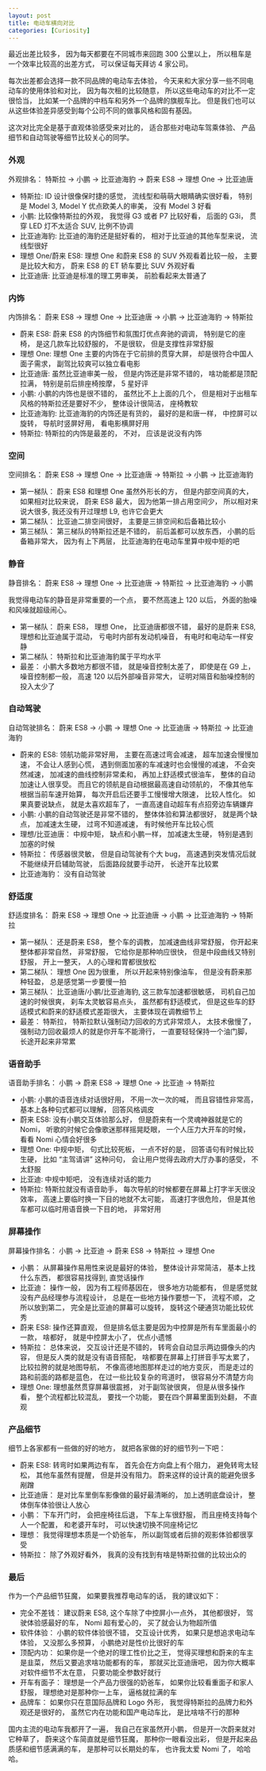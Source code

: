 ```yaml
---
layout: post
title: 电动车横向对比
categories: [Curiosity]
---
```


最近出差比较多， 因为每天都要在不同城市来回跑 300 公里以上， 所以租车是一个效率比较高的出差方式， 可以保证每天拜访 4 家公司。

每次出差都会选择一款不同品牌的电动车去体验， 今天来和大家分享一些不同电动车的使用体验和对比， 因为每次租的比较随意， 所以这些电动车的对比不一定很恰当， 比如某一个品牌的中档车和另外一个品牌的旗舰车比。 但是我们也可以从这些体验差异感受到每个公司不同的做事风格和固有基因。

这次对比完全是基于直观体验感受来对比的， 适合那些对电动车驾乘体验、 产品细节和自动驾驶等细节比较关心的同学。

### 外观
外观排名： 特斯拉 -> 小鹏 -> 比亚迪海豹 -> 蔚来 ES8 -> 理想 One -> 比亚迪唐

* 特斯拉: ID 设计很像保时捷的感觉， 流线型和萌萌大眼睛确实很好看， 特别是 Model 3, Model Y 优点欧美人的审美， 没有 Model 3 好看
* 小鹏: 比较像特斯拉的外观， 我觉得 G3 或者 P7 比较好看， 后面的 G3i， 贯穿 LED 灯不太适合 SUV, 比例不协调 
* 比亚迪海豹: 比亚迪的海豹还是挺好看的， 相对于比亚迪的其他车型来说， 流线型很好
* 理想 One/蔚来 ES8: 理想 One 和蔚来 ES8 的 SUV 外观看着比较一般， 主要是比较大和方， 蔚来 ES8 的 ET 轿车要比 SUV 外观好看
* 比亚迪唐: 比亚迪是标准的理工男审美， 前脸看起来太普通了

### 内饰
内饰排名： 蔚来 ES8 -> 理想 One -> 比亚迪唐 -> 小鹏 -> 比亚迪海豹 -> 特斯拉

* 蔚来 ES8: 蔚来 ES8 的内饰细节和氛围灯优点奔驰的调调， 特别是它的座椅， 是这几款车比较舒服的， 不是很软， 但是支撑性非常舒服
* 理想 One: 理想 One 主要的内饰在于它前排的贯穿大屏， 却是很符合中国人面子需求， 副驾比较爽可以独立看电影
* 比亚迪唐: 虽然比亚迪审美一般， 但是内饰还是非常不错的， 啥功能都是顶配拉满， 特别是前后排座椅按摩， 5 星好评
* 小鹏: 小鹏的内饰也是很不错的， 虽然比不上上面的几个， 但是相对于出租车风格的特斯拉还是要好不少， 整体设计很简洁， 座椅教软
* 比亚迪海豹: 比亚迪海豹的内饰还是有货的， 最好的是和唐一样， 中控屏可以旋转， 导航时竖屏好用， 看电影横屏好用
* 特斯拉: 特斯拉的内饰是最差的， 不对， 应该是说没有内饰

### 空间
空间排名： 蔚来 ES8 -> 理想 One -> 比亚迪唐 -> 特斯拉 -> 小鹏 -> 比亚迪海豹

* 第一梯队： 蔚来 ES8 和理想 One 虽然外形长的方， 但是内部空间真的大， 如果相对比较来说， 蔚来 ES8 最大， 因为他第一排占用空间少， 所以相对来说大很多, 我还没有开过理想 L9, 也许它会更大
* 第二梯队： 比亚迪二排空间很好， 主要是三排空间和后备箱比较小
* 第三梯队： 第三梯队的特斯拉还是不错的， 前后盖都可以放东西， 小鹏的后备箱非常大， 因为有上下两层， 比亚迪海豹在电动车里算中规中矩的吧

### 静音
静音排名： 蔚来 ES8 -> 理想 One -> 比亚迪唐 -> 特斯拉 -> 比亚迪海豹 -> 小鹏

我觉得电动车的静音是非常重要的一个点， 要不然高速上 120 以后， 外面的胎噪和风噪就超级闹心。

* 第一梯队： 蔚来 ES8，  理想 One，  比亚迪唐都很不错， 最好的是蔚来 ES8, 理想和比亚迪属于混动， 亏电时内部有发动机噪音， 有电时和电动车一样安静
* 第二梯队： 特斯拉和比亚迪海豹属于平均水平
* 最差： 小鹏大多数地方都很不错， 就是噪音控制太差了， 即使是在 G9 上， 噪音控制都一般， 高速 120 以后外部噪音非常大， 证明对隔音和胎噪控制的投入太少了

### 自动驾驶
自动驾驶排名： 蔚来 ES8 -> 小鹏 -> 理想 One -> 比亚迪唐 -> 特斯拉 -> 比亚迪海豹

* 蔚来的 ES8: 领航功能非常好用， 主要在高速过弯会减速， 超车加速会慢慢加速， 不会让人感到心慌， 遇到侧面加塞的车减速时也会慢慢的减速， 不会突然减速， 加减速的曲线控制非常柔和， 再加上舒适模式很油车， 整体的自动加速让人很享受。 而且它的领航是自动根据最高速自动领航的， 不像其他车根据当前车速开始算， 每次开启后还要手工慢慢增大限速， 比较人性化。 如果真要说缺点， 就是太喜欢超车了， 一直高速自动超车有点招旁边车辆嫌弃
* 小鹏: 小鹏的自动驾驶还是非常不错的， 整体体验和算法都很好， 就是两个缺点， 加减速太生硬， 过弯不知道减速， 有时候他开车比较心慌
* 理想/比亚迪唐： 中规中矩， 缺点和小鹏一样， 加减速太生硬， 特别是遇到加塞的时候
* 特斯拉： 传感器很灵敏， 但是自动驾驶有个大 bug， 高速遇到突发情况后就不能继续开启辅助驾驶， 后面路段就要手动开， 长途开车比较累
* 比亚迪海豹： 没有自动驾驶

### 舒适度
舒适度排名： 蔚来 ES8 -> 理想 One -> 比亚迪唐 -> 小鹏 -> 比亚迪海豹 -> 特斯拉

* 第一梯队： 还是蔚来 ES8， 整个车的调教， 加减速曲线非常舒服， 你开起来整体都非常自然， 非常舒服， 它给你是那种响应很快， 但是中段曲线又特别舒服， 开上一整天， 人的心理和胃都很放松
* 第二梯队： 理想 One 因为很重， 所以开起来特别像油车， 但是没有蔚来那种轻盈， 总是感觉第一步要慢一拍
* 第三梯队： 比亚迪唐/小鹏/比亚迪海豹, 这三款车加速都很敏感， 司机自己加速的时候很爽， 刹车太灵敏容易点头， 虽然都有舒适模式， 但是这些车的舒适模式和蔚来的舒适模式差距很大， 主要体现在调教细节上
* 最差： 特斯拉， 特斯拉默认强制动力回收的方式非常烦人， 太技术傲慢了， 强制动力回收最烦人的就是你开车不能滑行， 一直要轻轻保持一个油门脚， 长途开起来非常累

### 语音助手
语音助手排名： 小鹏 -> 蔚来 ES8 -> 理想 One -> 比亚迪 -> 特斯拉

* 小鹏: 小鹏的语音连续对话很好用， 不用一次一次的喊， 而且容错性非常高， 基本上各种句式都可以理解， 回答风格调皮
* 蔚来 ES8: 没有小鹏交互体验那么好， 但是蔚来有一个灵魂神器就是它的 Nomi， 听歌的时候它会像歌迷那样摇晃眨眼， 一个人压力大开车的时候， 看看 Nomi 心情会好很多
* 理想 One: 中规中矩， 句式比较死板， 一点不好的是， 回答语句有时候比较生硬， 比如 “主驾请讲” 这种问句， 会让用户觉得去政府大厅办事的感受， 不太舒服
* 比亚迪: 中规中矩吧， 没有连续对话的能力
* 特斯拉: 特斯拉就没有语音助手， 每次导航的时候都要在屏幕上打字半天很没效率， 高速上要临时换一下目的地就不太可能， 高速打字很危险， 但是其他车都可以临时用语音换一下目的地， 非常好用

### 屏幕操作
屏幕操作排名： 小鹏 -> 比亚迪 -> 蔚来 ES8 -> 特斯拉 -> 理想 One

* 小鹏： 从屏幕操作易用性来说是最好的体验， 整体设计非常简洁， 基本上找什么东西， 都很容易找得到, 直觉话操作
* 比亚迪： 操作一般， 因为有工程师基因在， 很多地方功能都有， 但是感觉就没有产品经理参与流程设计， 总是在一些地方操作要想一下， 流程不顺， 之所以放到第二， 完全是比亚迪的屏幕可以旋转， 旋转这个硬通货功能比较优秀
* 蔚来 ES8: 操作还算直观， 但是排名低主要是因为中控屏是所有车里面最小的一款， 啥都好， 就是中控屏太小了， 优点小遗憾
* 特斯拉： 总体来说， 交互设计还是不错的， 转弯会自动显示两边摄像头的内容， 但是反人类的就是没有语音搭配， 啥都要在屏幕上打拼音手写太累了， 比较拉胯的就是地图导航， 不像高德地图那样走过的地方变灰， 而是走过的路和前面的路都是蓝色， 在过一些比较复杂的弯道时， 很容易分不清楚方向
* 理想 One: 理想虽然贯穿屏幕很震撼， 对于副驾驶很爽， 但是从很多操作看， 整个流程都比较混乱， 要找一个功能， 要在四个屏幕里面到处翻， 不直观

### 产品细节
细节上各家都有一些做的好的地方， 就把各家做的好的细节列一下吧：

* 蔚来 ES8: 转弯时如果两边有车， 首先会在方向盘上有个阻力， 避免转弯太轻松， 其他车虽然有提醒， 但是并没有阻力。 蔚来这样的设计真的能避免很多剐蹭
* 比亚迪唐： 是对比车里倒车影像做的最好最清晰的， 加上透明底盘设计， 整体倒车体验很让人放心
* 小鹏： 下车开门时， 会把座椅往后退， 下车上车很舒服， 而且座椅支持每个人一个配置， 和老婆开车时， 可以快速切换不同座椅记忆
* 理想： 我觉得理想本质是一个奶爸车， 所以副驾或者后排的观影体验都很享受
* 特斯拉： 除了外观好看外， 我真的没有找到有啥是特斯拉做的比较出众的

### 最后
作为一个产品细节狂魔， 如果要我推荐电动车的话， 我的建议如下：

* 完全不差钱： 建议蔚来 ES8, 这个车除了中控屏小一点外， 其他都很好， 驾驶体验感最好的车， Nomi 超有爱心的， 买了就会认为物超所值
* 软件体验： 小鹏的软件体验很不错， 交互设计优秀， 如果只是想追求电动车体验， 又没那么多预算， 小鹏绝对是性价比很好的车
* 顶配内功： 如果你是一个绝对的理工性价比之王， 觉得买理想和蔚来的车主是韭菜， 然后又要追求啥功能都有的车， 那就买比亚迪唐吧， 因为你大概率对软件细节不太在意， 只要功能全参数好就行
* 开车有面子： 理想是一个产品力很强的奶爸车， 如果你比较看重面子和家人舒服， 理想绝对是那种你一上车， 逼格就拉满的车
* 品牌车： 如果你只在意国际品牌和 Logo 外形， 我觉得特斯拉的品牌力和外观还是很好的， 虽然它内在功能和国产电动车比， 是比啥啥不行的那种

国内主流的电动车我都开了一遍， 我自己在家虽然开小鹏， 但是开一次蔚来就对它种草了， 蔚来这个车简直就是细节狂魔， 那种你一眼看没出彩， 但是开起来品质感和细节感满满的车， 是那种可以长期处的车， 也许我太爱 Nomi 了， 哈哈哈。

